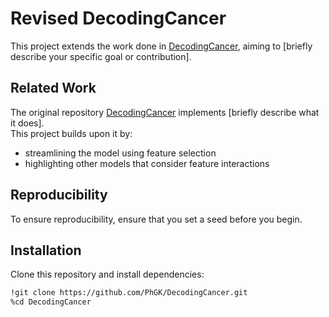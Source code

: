 # Revised DecodingCancer

This project extends the work done in [DecodingCancer](https://github.com/PhGK/DecodingCancer), aiming to [briefly describe your specific goal or contribution].

## Related Work

The original repository [DecodingCancer](https://github.com/PhGK/DecodingCancer) implements [briefly describe what it does].  
This project builds upon it by:

- streamlining the model using feature selection
- highlighting other models that consider feature interactions

## Reproducibility

To ensure reproducibility, ensure that you set a seed before you begin.

## Installation

Clone this repository and install dependencies:

```bash
!git clone https://github.com/PhGK/DecodingCancer.git
%cd DecodingCancer



